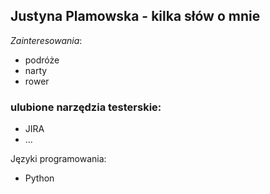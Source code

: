 ## Justyna Plamowska - kilka słów o mnie



*Zainteresowania*:
* podróże
* narty
* rower


### ulubione narzędzia testerskie:
- JIRA 
- ...


Języki programowania:
- Python
